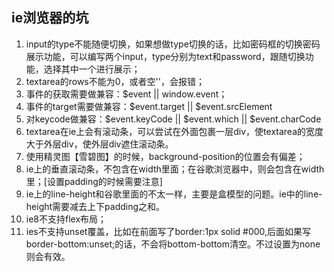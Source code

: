 ## ie浏览器的坑


1. input的type不能随便切换，如果想做type切换的话，比如密码框的切换密码展示功能，可以编写两个input，type分别为text和password，跟随切换功能，选择其中一个进行展示；
2. textarea的rows不能为0，或者空''，会报错；
3. 事件的获取需要做兼容：$event || window.event；
4. 事件的target需要做兼容：$event.target || $event.srcElement
5. 对keycode做兼容：$event.keyCode || $event.which || $event.charCode
6. textarea在ie上会有滚动条，可以尝试在外面包裹一层div，使textarea的宽度大于外层div，使外层div遮住滚动条。
7. 使用精灵图【雪碧图】的时候，background-position的位置会有偏差；
8. ie上的垂直滚动条，不包含在width里面；在谷歌浏览器中，则会包含在width里；[设置padding的时候需要注意]
9. ie上的line-height和谷歌里面的不太一样，主要是盒模型的问题。ie中的line-height需要减去上下padding之和。
10. ie8不支持flex布局；
11. ies不支持unset覆盖，比如在前面写了border:1px solid #000,后面如果写border-bottom:unset;的话，不会将bottom-bottom清空。不过设置为none则会有效。
